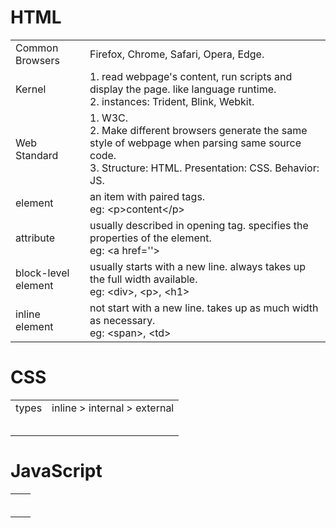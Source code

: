<h1>HTML</h1>
<table>
    <tr>
        <td>Common Browsers</td>
        <td>Firefox, Chrome, Safari, Opera, Edge.</td>
    </tr>
    <tr>
        <td>Kernel</td>
        <td>
            1. read webpage's content, run scripts and display the page. like language runtime.<br>
            2. instances: Trident, Blink, Webkit.
        </td>
    </tr>
    <tr>
        <td>Web Standard</td>
        <td>1. W3C.<br>
            2. Make different browsers generate the same style of webpage when parsing same source code.<br>
            3. Structure: HTML. Presentation: CSS. Behavior: JS.</td>
    </tr>
    <tr>
        <td>element</td>
        <td>an item with paired tags.<br>
            eg: &lt;p>content&lt;/p></td>
    </tr>
    <tr>
        <td>attribute</td>
        <td>usually described in opening tag. specifies the properties of the element.<br>
           eg: &lt;a href=''></td>
    </tr>
    <tr>
        <td>block-level element</td>
        <td>usually starts with a new line. always takes up the full width available.<br>
            eg: &lt;div>, &lt;p>, &lt;h1></td>
    </tr>
    <tr>
        <td>inline element</td>
        <td>not start with a new line. takes up as much width as necessary.<br>
            eg: &lt;span>, &lt;td></td>
    </tr>
</table>

<h1>CSS</h1>
<table>
    <tr>
        <td>types</td>
        <td>inline > internal > external </td>
    </tr>
    <tr>
        <td></td>
        <td></td>
    </tr>
    <tr>
        <td></td>
        <td></td>
    </tr>
    <tr>
        <td></td>
        <td></td>
    </tr>
    <tr>
        <td></td>
        <td></td>
    </tr>
    <tr>
        <td></td>
        <td></td>
    </tr>
</table>

<h1>JavaScript</h1>
<table>
    <tr>
        <td></td>
        <td></td>
    </tr>
    <tr>
        <td></td>
        <td></td>
    </tr>
    <tr>
        <td></td>
        <td></td>
    </tr>
    <tr>
        <td></td>
        <td></td>
    </tr>
    <tr>
        <td></td>
        <td></td>
    </tr>
    <tr>
        <td></td>
        <td></td>
    </tr>
</table>